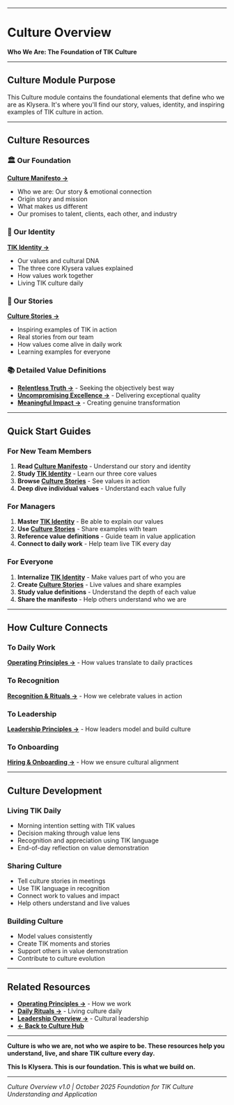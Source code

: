 
---

# Culture Overview

**Who We Are: The Foundation of TIK Culture**

---

## Culture Module Purpose

This Culture module contains the foundational elements that define who we are as Klysera. It's where you'll find our story, values, identity, and inspiring examples of TIK culture in action.

---

## Culture Resources

### 🏛️ Our Foundation
**[Culture Manifesto →](docs/Klysera/Culture/Culture-Manifesto.md)**
- Who we are: Our story & emotional connection
- Origin story and mission
- What makes us different
- Our promises to talent, clients, each other, and industry

### 🎯 Our Identity
**[TIK Identity →](docs/Klysera/Culture/TIK-Identity.md)**
- Our values and cultural DNA
- The three core Klysera values explained
- How values work together
- Living TIK culture daily

### 📖 Our Stories
**[Culture Stories →](docs/Klysera/Culture/Culture-Stories.md)**
- Inspiring examples of TIK in action
- Real stories from our team
- How values come alive in daily work
- Learning examples for everyone

### 📚 Detailed Value Definitions
- **[Relentless Truth →](docs/Klysera/Culture/Relentless-Truth.md)** - Seeking the objectively best way
- **[Uncompromising Excellence →](docs/Klysera/Culture/Uncompromising-Excellence.md)** - Delivering exceptional quality
- **[Meaningful Impact →](docs/Klysera/Culture/Meaningful-Impact.md)** - Creating genuine transformation

---

## Quick Start Guides

### For New Team Members
1. **Read [Culture Manifesto](docs/Klysera/Culture/Culture-Manifesto.md)** - Understand our story and identity
2. **Study [TIK Identity](docs/Klysera/Culture/TIK-Identity.md)** - Learn our three core values
3. **Browse [Culture Stories](docs/Klysera/Culture/Culture-Stories.md)** - See values in action
4. **Deep dive individual values** - Understand each value fully

### For Managers
1. **Master [TIK Identity](docs/Klysera/Culture/TIK-Identity.md)** - Be able to explain our values
2. **Use [Culture Stories](docs/Klysera/Culture/Culture-Stories.md)** - Share examples with team
3. **Reference value definitions** - Guide team in value application
4. **Connect to daily work** - Help team live TIK every day

### For Everyone
1. **Internalize [TIK Identity](docs/Klysera/Culture/TIK-Identity.md)** - Make values part of who you are
2. **Create [Culture Stories](docs/Klysera/Culture/Culture-Stories.md)** - Live values and share examples
3. **Study value definitions** - Understand the depth of each value
4. **Share the manifesto** - Help others understand who we are

---

## How Culture Connects

### To Daily Work
**[Operating Principles →](docs/Klysera/Operating-Principles/Overview.md)** - How values translate to daily practices

### To Recognition
**[Recognition & Rituals →](docs/Klysera/Recognition-Rituals/Recognition-Framework.md)** - How we celebrate values in action

### To Leadership
**[Leadership Principles →](docs/Klysera/Leadership/Overview.md)** - How leaders model and build culture

### To Onboarding
**[Hiring & Onboarding →](docs/Klysera/Hiring-Onboarding/Hiring-Guide.md)** - How we ensure cultural alignment

---

## Culture Development

### Living TIK Daily
- Morning intention setting with TIK values
- Decision making through value lens
- Recognition and appreciation using TIK language
- End-of-day reflection on value demonstration

### Sharing Culture
- Tell culture stories in meetings
- Use TIK language in recognition
- Connect work to values and impact
- Help others understand and live values

### Building Culture
- Model values consistently
- Create TIK moments and stories
- Support others in value demonstration
- Contribute to culture evolution

---

## Related Resources

- **[Operating Principles →](docs/Klysera/Operating-Principles/Overview.md)** - How we work
- **[Daily Rituals →](docs/Klysera/Recognition-Rituals/Daily-Rituals.md)** - Living culture daily
- **[Leadership Overview →](docs/Klysera/Leadership/Overview.md)** - Cultural leadership
- **[← Back to Culture Hub](docs/Klysera/Culture/Culture-Hub.md)**

---

**Culture is who we are, not who we aspire to be. These resources help you understand, live, and share TIK culture every day.**

**This Is Klysera. This is our foundation. This is what we build on.**

---

*Culture Overview v1.0 | October 2025*
*Foundation for TIK Culture Understanding and Application*